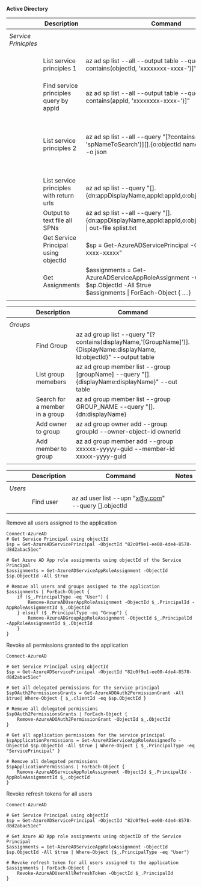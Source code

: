 **Active Directory**

||**Description**|**Command**|**Notes**|
|---|---|---|---|
|||||
|*Service Prinicples*||||
||List service principles 1|az ad sp list --all --output table --query "[?contains(objectId, 'xxxxxxxx-xxxx-')]"| find sp with a certain Id|
||Find service principles query by appId|az ad sp list --all --output table --query "[?contains(appId, 'xxxxxxxx-xxxx-')]"||
||List service principles 2|az ad sp list --all --query "[?contains(displayName, 'spNameToSearch')][].{o:objectId name:displayName}" -o json|find sp with a certain name and display the name|
||List service principles with return urls|az ad sp list --query "[].{dn:appDisplayName,appId:appId,o:objectId,r:replyUrls}"||
||Output to text file all SPNs|az ad sp list --all --query "[].{dn:appDisplayName,appId:appId,o:objectId,r:replyUrls}" \| out-file splist.txt||
||Get Service Principal using objectId|$sp = Get-AzureADServicePrincipal -ObjectId "xxxxx-xxxx-xxxxx"||
||Get Assignments|$assignments = Get-AzureADServiceAppRoleAssignment -ObjectId $sp.ObjectId -All $true <br> $assignments \| ForEach-Object { ....}||
|||||


||**Description**|**Command**|**Notes**|
|---|---|---|---|
|||||
|*Groups*||||
||Find Group|az ad group list --query "[?contains(displayName,'[GroupName]')].{DisplayName:displayName, Id:objectId}" --output table ||
||List group memebers|az ad group member list --group [groupName] --query "[].{displayName:displayName}" --out table||
||Search for a member in a group|az ad group member list --group GROUP_NAME --query "[].{dn:displayName} | [?starts_with(dn,'Joe')]"||
||Add owner to group|az ad group owner add --group groupId --owner-object-id ownerId||
||Add member to group|az ad group member add --group xxxxxx-yyyyy-guid --member-id xxxxx-yyyy-guid||
|||||




||**Description**|**Command**|**Notes**|
|---|---|---|---|
|||||
|*Users*||||
||Find user|az ad user list --upn "x@y.com" --query [].objectId||
|||||

Remove all users assigned to the application

    Connect-AzureAD
    # Get Service Principal using objectId
    $sp = Get-AzureADServicePrincipal -ObjectId "82c0f9e1-ee00-4de4-8578-d8d2abac51ec"

    # Get Azure AD App role assignments using objectId of the Service Principal
    $assignments = Get-AzureADServiceAppRoleAssignment -ObjectId $sp.ObjectId -All $true

    # Remove all users and groups assigned to the application
    $assignments | ForEach-Object {
        if ($_.PrincipalType -eq "User") {
            Remove-AzureADUserAppRoleAssignment -ObjectId $_.PrincipalId -AppRoleAssignmentId $_.ObjectId
        } elseif ($_.PrincipalType -eq "Group") {
            Remove-AzureADGroupAppRoleAssignment -ObjectId $_.PrincipalId -AppRoleAssignmentId $_.ObjectId
        }
    }
    
Revoke all permissions granted to the application

    Connect-AzureAD

    # Get Service Principal using objectId
    $sp = Get-AzureADServicePrincipal -ObjectId "82c0f9e1-ee00-4de4-8578-d8d2abac51ec"

    # Get all delegated permissions for the service principal
    $spOAuth2PermissionsGrants = Get-AzureADOAuth2PermissionGrant -All $true| Where-Object { $_.clientId -eq $sp.ObjectId }

    # Remove all delegated permissions
    $spOAuth2PermissionsGrants | ForEach-Object {
        Remove-AzureADOAuth2PermissionGrant -ObjectId $_.ObjectId
    }

    # Get all application permissions for the service principal
    $spApplicationPermissions = Get-AzureADServiceAppRoleAssignedTo -ObjectId $sp.ObjectId -All $true | Where-Object { $_.PrincipalType -eq "ServicePrincipal" }

    # Remove all delegated permissions
    $spApplicationPermissions | ForEach-Object {
        Remove-AzureADServiceAppRoleAssignment -ObjectId $_.PrincipalId -AppRoleAssignmentId $_.objectId
    }
    
Revoke refresh tokens for all users
    
    Connect-AzureAD

    # Get Service Principal using objectId
    $sp = Get-AzureADServicePrincipal -ObjectId "82c0f9e1-ee00-4de4-8578-d8d2abac51ec"

    # Get Azure AD App role assignments using objectID of the Service Principal
    $assignments = Get-AzureADServiceAppRoleAssignment -ObjectId $sp.ObjectId -All $true | Where-Object {$_.PrincipalType -eq "User"}

    # Revoke refresh token for all users assigned to the application
    $assignments | ForEach-Object {
        Revoke-AzureADUserAllRefreshToken -ObjectId $_.PrincipalId
    }
